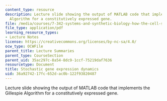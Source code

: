 ```yaml
---
content_type: resource
description: Lecture slide showing the output of MATLAB code that implements the Gillespie
  Algorithm for a constitutively expressed gene.
file: /media/courses/7-342-systems-and-synthetic-biology-how-the-cell-solves-problems-fall-2010/36a9274217fc652dac0b122f93820487_MIT7_342_F10_output.pdf.pdf
file_type: application/pdf
learning_resource_types:
- Lecture Notes
license: https://creativecommons.org/licenses/by-nc-sa/4.0/
ocw_type: OCWFile
parent_title: Lecture Summaries
parent_type: CourseSection
parent_uid: 35ac297c-8a54-8dc9-1ccf-75219daf7636
resourcetype: Document
title: Stochastic gene expression dynamics
uid: 36a92742-17fc-652d-ac0b-122f93820487
---
```

Lecture slide showing the output of MATLAB code that implements the Gillespie Algorithm for a constitutively expressed gene.